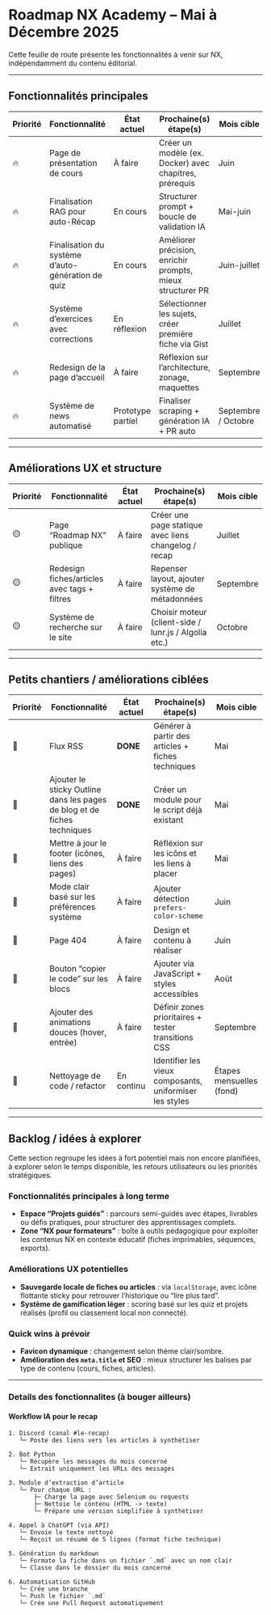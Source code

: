 # Roadmap NX Academy – Mai à Décembre 2025

Cette feuille de route présente les fonctionnalités à venir sur NX, indépendamment du contenu éditorial.

---

## Fonctionnalités principales

| Priorité | Fonctionnalité                                 | État actuel         | Prochaine(s) étape(s)                                  | Mois cible      |
|----------|------------------------------------------------|---------------------|--------------------------------------------------------|-----------------|
| 🔥       | Page de présentation de cours                  | À faire             | Créer un modèle (ex. Docker) avec chapitres, prérequis | Juin             |
| 🔥       | Finalisation RAG pour auto-Récap               | En cours            | Structurer prompt + boucle de validation IA            | Mai-juin        |
| 🔥       | Finalisation du système d’auto-génération de quiz | En cours         | Améliorer précision, enrichir prompts, mieux structurer PR | Juin-juillet |
| 🔥       | Système d’exercices avec corrections           | En réflexion        | Sélectionner les sujets, créer première fiche via Gist | Juillet         |
| 🔥       | Redesign de la page d’accueil                  | À faire             | Réflexion sur l’architecture, zonage, maquettes        | Septembre            |
| 🔥       | Système de news automatisé                     | Prototype partiel   | Finaliser scraping + génération IA + PR auto           | Septembre / Octobre            |

---

## Améliorations UX et structure

| Priorité | Fonctionnalité                                 | État actuel         | Prochaine(s) étape(s)                                  | Mois cible      |
|----------|------------------------------------------------|---------------------|--------------------------------------------------------|-----------------|
| 🟡       | Page “Roadmap NX” publique                     | À faire             | Créer une page statique avec liens changelog / recap   | Juillet        |
| 🟡       | Redesign fiches/articles avec tags + filtres   | À faire             | Repenser layout, ajouter système de métadonnées        | Septembre       |
| 🟡       | Système de recherche sur le site               | À faire             | Choisir moteur (client-side / lunr.js / Algolia etc.)  | Octobre         |

---

## Petits chantiers / améliorations ciblées

| Priorité | Fonctionnalité                                 | État actuel         | Prochaine(s) étape(s)                                  | Mois cible      |
|----------|------------------------------------------------|---------------------|--------------------------------------------------------|-----------------|
| 🧊       | Flux RSS                                        | **DONE**             | Générer à partir des articles + fiches techniques      | Mai         |
| 🧊       | Ajouter le sticky Outline dans les pages de blog et de fiches techniques  | **DONE**             |  Créer un module pour le script déjà existant  | Mai       |
| 🧊       | Mettre à jour le footer (icônes, liens des pages)  | À faire             |  Réfléxion sur les icôns et les liens à placer  | Mai       |
| 🧊       | Mode clair basé sur les préférences système    | À faire             | Ajouter détection `prefers-color-scheme`               | Juin            |
| 🧊       | Page 404    | À faire             | Design et contenu à réaliser               | Juin            |
| 🧊       | Bouton “copier le code” sur les blocs          | À faire             | Ajouter via JavaScript + styles accessibles            | Août            |
| 🧊       | Ajouter des animations douces (hover, entrée)  | À faire             | Définir zones prioritaires + tester transitions CSS    | Septembre       |
| 🧊       | Nettoyage de code / refactor                   | En continu          | Identifier les vieux composants, uniformiser les styles| Étapes mensuelles (fond) |


---

## Backlog / idées à explorer

Cette section regroupe les idées à fort potentiel mais non encore planifiées, à explorer selon le temps disponible, les retours utilisateurs ou les priorités stratégiques.

### Fonctionnalités principales à long terme
- **Espace “Projets guidés”** : parcours semi-guidés avec étapes, livrables ou défis pratiques, pour structurer des apprentissages complets.
- **Zone “NX pour formateurs”** : boîte à outils pédagogique pour exploiter les contenus NX en contexte éducatif (fiches imprimables, séquences, exports).

### Améliorations UX potentielles
- **Sauvegarde locale de fiches ou articles** : via `localStorage`, avec icône flottante sticky pour retrouver l’historique ou “lire plus tard”.
- **Système de gamification léger** : scoring basé sur les quiz et projets réalisés (profil ou classement local non connecté).

### Quick wins à prévoir
- **Favicon dynamique** : changement selon thème clair/sombre.
- **Amélioration des `meta.title` et SEO** : mieux structurer les balises par type de contenu (cours, fiches, articles).

---

### Details des fonctionnalites (à bouger ailleurs)

#### Workflow IA pour le recap

```
1. Discord (canal #le-recap)
   └─ Poste des liens vers les articles à synthétiser

2. Bot Python
   └─ Récupère les messages du mois concerné
   └─ Extrait uniquement les URLs des messages

3. Module d’extraction d’article
   └─ Pour chaque URL :
       ├─ Charge la page avec Selenium ou requests
       ├─ Nettoie le contenu (HTML -> texte)
       └─ Prépare une version simplifiée à synthétiser

4. Appel à ChatGPT (via API)
   └─ Envoie le texte nettoyé
   └─ Reçoit un résumé de 5 lignes (format fiche technique)

5. Génération du markdown
   └─ Formate la fiche dans un fichier `.md` avec un nom clair
   └─ Classe dans le dossier du mois concerné

6. Automatisation GitHub
   └─ Crée une branche
   └─ Push le fichier `.md`
   └─ Crée une Pull Request automatiquement
```